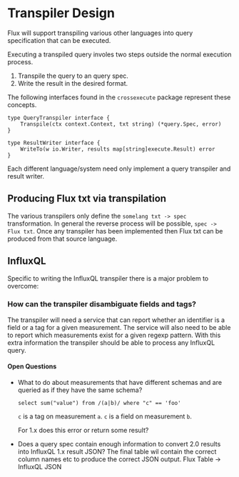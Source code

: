 # Transpiler Design

Flux will support transpiling various other languages into query specification that can be executed.

Executing a transpiled query involes two steps outside the normal execution process.

1. Transpile the query to an query spec.
2. Write the result in the desired format.

The following interfaces found in the `crossexecute` package represent these concepts.

```
type QueryTranspiler interface {
	Transpile(ctx context.Context, txt string) (*query.Spec, error)
}

type ResultWriter interface {
	WriteTo(w io.Writer, results map[string]execute.Result) error
}
```

Each different language/system need only implement a query transpiler and result writer.

## Producing Flux txt via transpilation

The various transpilers only define the `somelang txt -> spec` transformation.
In general the reverse process will be possible, `spec -> Flux txt`.
Once any transpiler has been implemented then Flux txt can be produced from that source language.


## InfluxQL

Specific to writing the InfluxQL transpiler there is a major problem to overcome:


### How can the transpiler disambiguate fields and tags?

The transpiler will need a service that can report whether an identifier is a field or a tag for a given measurement.
The service will also need to be able to report which measurements exist for a given regexp pattern.
With this extra information the transpiler should be able to process any InfluxQL query.


#### Open Questions

 * What to do about measurements that have different schemas and are queried as if they have the same schema?

    ```
    select sum("value") from /(a|b)/ where "c" == 'foo'
    ```

    `c` is a tag on measurement `a`.
    `c` is a field on measurement `b`.

    For 1.x does this error or return some result?

 * Does a query spec contain enough information to convert 2.0 results into InfluxQL 1.x result JSON?
     The final table wil contain the correct column names etc to produce the correct JSON output.
     Flux Table -> InfluxQL JSON

